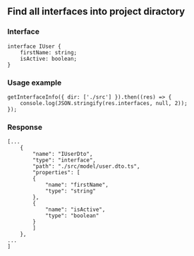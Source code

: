 ## Find all interfaces into project diractory

### Interface

```
interface IUser {
	firstName: string;
	isActive: boolean;
}
```

### Usage example

```
getInterfaceInfo({ dir: ['./src'] }).then((res) => {
    console.log(JSON.stringify(res.interfaces, null, 2));
});
```

### Response

```
[...
	{
		"name": "IUserDto",
		"type": "interface",
		"path": "./src/model/user.dto.ts",
		"properties": [
		{
			"name": "firstName",
			"type": "string"
		},
		{
			"name": "isActive",
			"type": "boolean"
		}
		]
	},
...
]
```
